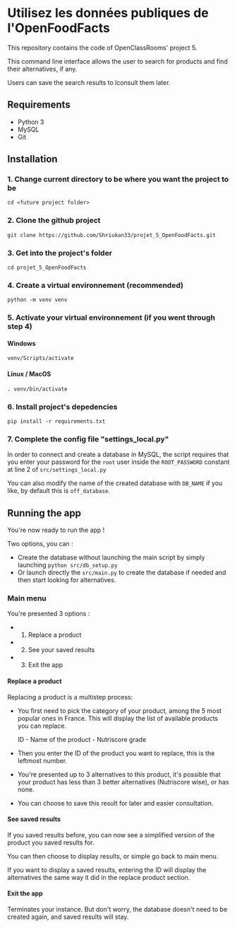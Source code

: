 # Utilisez les données publiques de l'OpenFoodFacts

This repository contains the code of OpenClassRooms' project 5.

This command line interface allows the user to search for products and find their alternatives, if any. 

Users can save the search results to lconsult them later. 

## Requirements 
- Python 3
- MySQL
- Git

## Installation

### 1. Change current directory to be where you want the project to be
    cd <future project folder> 
 
### 2. Clone the github project
    git clone https://github.com/Shriukan33/projet_5_OpenFoodFacts.git

### 3. Get into the project's folder
    cd projet_5_OpenFoodFacts

### 4. Create a virtual environnement (recommended)
    python -m venv venv

### 5. Activate your virtual environnement (if you went through step 4)
#### Windows
    venv/Scripts/activate
#### Linux / MacOS
    . venv/bin/activate

### 6. Install project's depedencies
    pip install -r requirements.txt

### 7. Complete the config file "settings_local.py"
In order to connect and create a database in MySQL, the script requires that you enter 
your password for the `root` user inside the `ROOT_PASSWORD` constant at line 2 of `src/settings_local.py`

You can also modify the name of the created database with `DB_NAME` if you like, by default this is `off_database`.

## Running the app

You're now ready to run the app ! 

Two options, you can : 
* Create the database without launching the main script by simply launching `python src/db_setup.py`
* Or launch directly the `src/main.py` to create the database if needed and then start looking for alternatives. 


### Main menu

You're presented 3 options : 
* 1. Replace a product
* 2. See your saved results 
* 3. Exit the app

#### Replace a product

Replacing a product is a multistep process: 
* You first need to pick the category of your product, among the 5 most popular ones in France. This will display the list of available products you can replace.

    ID - Name of the product - Nutriscore grade

* Then you enter the ID of the product you want to replace, this is the leftmost number. 
* You're presented up to 3 alternatives to this product, it's possible that your product has less than 3 better alternatives (Nutriscore wise), or has none.
* You can choose to save this result for later and easier consultation.

#### See saved results
If you saved results before, you can now see a simplified version of the product you saved results for. 

You can then choose to display results, or simple go back to main menu. 

If you want to display a saved results, entering the ID will display the alternatives the same way it did in the replace product section. 

#### Exit the app

Terminates your instance. But don't worry, the database doesn't need to be created again, and saved results will stay. 

